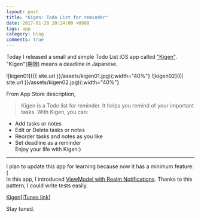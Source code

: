 ```yaml
---
layout: post
title: "Kigen: Todo List for reminder"
date: 2017-01-28 20:24:00 +0900
tags: app
category: blog
comments: true
---
```


Today I released a small and simple Todo List iOS app called ["Kigen"](https://itunes.apple.com/us/app/kigen-todo-list-for-reminder/id1198205732?l=en&mt=8). "Kigen"(期限) means a deadline in Japanese.

![kigen01]({{ site.url }}/assets/kigen01.jpg){:width="40%"}
![kigen02]({{ site.url }}/assets/kigen02.jpg){:width="40%"}

From App Store description,

> Kigen is a Todo list for reminder. It helps you remind of your important tasks.
With Kigen, you can:  
- Add tasks or notes  
- Edit or Delete tasks or notes  
- Reorder tasks and notes as you like  
- Set deadline as a reminder  
Enjoy your life with Kigen:)

---

I plan to update this app for learning because now it has a minimum feature:(  
In this app, I introduced [ViewModel with Realm Notifications](https://pixyzehn.com/2017/01/21/viewmodel-with-realm-notifications.html). Thanks to this pattern, I could write tests easily.

[Kigen[iTunes link]](https://itunes.apple.com/us/app/kigen-todo-list-for-reminder/id1198205732?l=en&mt=8)

Stay tuned.
